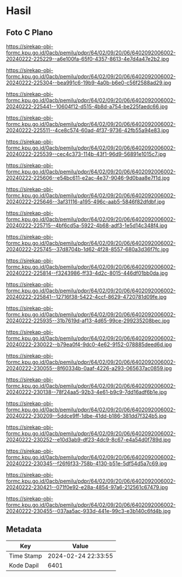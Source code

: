 # Hasil

## Foto C Plano

https://sirekap-obj-formc.kpu.go.id/0acb/pemilu/pdpr/64/02/09/20/06/6402092006002-20240222-225229--a6e100fa-65f0-4357-8613-4e7d4a47e2b2.jpg

https://sirekap-obj-formc.kpu.go.id/0acb/pemilu/pdpr/64/02/09/20/06/6402092006002-20240222-225304--bea991c6-19b9-4a0b-b6e0-c56f2588ad29.jpg

https://sirekap-obj-formc.kpu.go.id/0acb/pemilu/pdpr/64/02/09/20/06/6402092006002-20240222-225441--10604f12-d515-4b8d-a754-be225faedc66.jpg

https://sirekap-obj-formc.kpu.go.id/0acb/pemilu/pdpr/64/02/09/20/06/6402092006002-20240222-225511--4ce8c574-60ad-4f37-9736-42fb55a94e83.jpg

https://sirekap-obj-formc.kpu.go.id/0acb/pemilu/pdpr/64/02/09/20/06/6402092006002-20240222-225539--cec4c373-114b-43f1-96d9-56891e1015c7.jpg

https://sirekap-obj-formc.kpu.go.id/0acb/pemilu/pdpr/64/02/09/20/06/6402092006002-20240222-225606--e54bc611-e2ac-4e37-9046-9d0baa8e7f1d.jpg

https://sirekap-obj-formc.kpu.go.id/0acb/pemilu/pdpr/64/02/09/20/06/6402092006002-20240222-225646--3af31116-a195-496c-aab5-5846f82dfdbf.jpg

https://sirekap-obj-formc.kpu.go.id/0acb/pemilu/pdpr/64/02/09/20/06/6402092006002-20240222-225715--4bf6cd5a-5922-4b68-adf3-1e5d14c348f4.jpg

https://sirekap-obj-formc.kpu.go.id/0acb/pemilu/pdpr/64/02/09/20/06/6402092006002-20240222-225745--37d8704b-1d62-4f28-8557-680a3d36f7fc.jpg

https://sirekap-obj-formc.kpu.go.id/0acb/pemilu/pdpr/64/02/09/20/06/6402092006002-20240222-225814--f3243986-ff33-4d2c-8015-446df01bb0da.jpg

https://sirekap-obj-formc.kpu.go.id/0acb/pemilu/pdpr/64/02/09/20/06/6402092006002-20240222-225841--12716f38-5422-4ccf-8629-4720781d09fe.jpg

https://sirekap-obj-formc.kpu.go.id/0acb/pemilu/pdpr/64/02/09/20/06/6402092006002-20240222-225935--31b7619d-af13-4d65-99ce-299235208bec.jpg

https://sirekap-obj-formc.kpu.go.id/0acb/pemilu/pdpr/64/02/09/20/06/6402092006002-20240222-230022--b79ea0f4-9dc0-4e62-9152-078885deed6d.jpg

https://sirekap-obj-formc.kpu.go.id/0acb/pemilu/pdpr/64/02/09/20/06/6402092006002-20240222-230055--8f60334b-0aaf-4226-a293-065637ac0859.jpg

https://sirekap-obj-formc.kpu.go.id/0acb/pemilu/pdpr/64/02/09/20/06/6402092006002-20240222-230138--78f24aa5-92b3-4e61-b9c9-7dd16adf6b1e.jpg

https://sirekap-obj-formc.kpu.go.id/0acb/pemilu/pdpr/64/02/09/20/06/6402092006002-20240222-230209--5ddce9ff-1dbe-41dd-b186-381dd7f324b5.jpg

https://sirekap-obj-formc.kpu.go.id/0acb/pemilu/pdpr/64/02/09/20/06/6402092006002-20240222-230252--e10d3ab9-df23-4dc9-8c67-e4a54d0f789d.jpg

https://sirekap-obj-formc.kpu.go.id/0acb/pemilu/pdpr/64/02/09/20/06/6402092006002-20240222-230345--f26f6f33-758b-4130-b51e-5df54d5a7c69.jpg

https://sirekap-obj-formc.kpu.go.id/0acb/pemilu/pdpr/64/02/09/20/06/6402092006002-20240222-230421--071f0e92-e28a-4854-97a6-212561c67479.jpg

https://sirekap-obj-formc.kpu.go.id/0acb/pemilu/pdpr/64/02/09/20/06/6402092006002-20240222-230455--037aa5ac-933d-441e-99c3-e3b140c6fd4b.jpg


## Metadata

| Key        | Value               |
| ---------- | ------------------- |
| Time Stamp | 2024-02-24 22:33:55 |
| Kode Dapil | 6401                |



